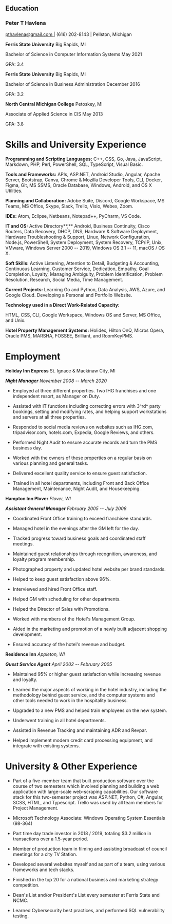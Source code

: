 ##  Education

### Peter T Havlena

  [pthavlena\@gmail.com \|](mailto:pthavlena@gmail.com) (616) 202-8143
 \| Pellston, Michigan

 **Ferris State University** Big Rapids, MI

Bachelor of Science in Computer Information Systems May 2021

GPA: 3.4

 **Ferris State University** Big Rapids, MI

Bachelor of Science in Business Administration December 2016

GPA: 3.2

 **North Central Michigan College** Petoskey, MI

Associate of Applied Science in CIS May 2013

GPA: 3.8

# Skills and University Experience

**Programming and Scripting Languages:** C++, CSS, Go, Java, JavaScript,
Markdown, PHP, Perl, PowerShell, SQL, TypeScript, Visual Basic.

**Tools and Frameworks:** APIs, ASP.NET, Android Studio, Angular, Apache
Server, Bootstrap, Canva, Chrome & Mozilla Developer Tools, CLI, Docker,
Figma, Git, MS SSMS, Oracle Database, Windows, Android, and OS X
Utilities.

 **Planning and Collaboration:** Adobe Suite, Discord, Google
 Workspace, MS Teams, MS Office, Skype, Slack, Trello, Visio, Webex,
 Zoom.

**IDEs:** Atom, Eclipse, Netbeans, Notepad++, PyCharm, VS Code.

**IT and OS:** Active Directory**,** Android, Business Continuity, Cisco
Routers, Data Recovery, DHCP, DNS, Hardware & Software Deployment,
Hardware Troubleshooting & Support, Linux, Network Configuration,
Node.js, PowerShell, System Deployment, System Recovery, TCP/IP, Unix,
VMware, Windows Server 2000 -- 2019, Windows OS 3.1 -- 11, macOS / OS X.

**Soft Skills:** Active Listening, Attention to Detail, Budgeting &
Accounting, Continuous Learning, Customer Service, Dedication, Empathy,
Goal Completion, Loyalty, Managing Ambiguity, Problem Identification,
Problem Resolution, Research, Social Media, Time Management.

**Current Projects:** Learning Go and Python, Data Analysis, AWS, Azure,
and Google Cloud. Developing a Personal and Portfolio Website.

 **Technology used in a Direct Work-Related Capacity:**

HTML, CSS, CLI, Google Workspace, Windows OS and Server, MS Office, and
Unix.

**Hotel Property Management Systems:** Holidex, Hilton OnQ, Micros
Opera, Oracle PMS, MARSHA, FOSSEE, Brilliant, and RoomKeyPMS.

# Employment

 **Holiday Inn Express** St. Ignace & Mackinaw City, MI

 ***Night Manager*** *November 2008 -- March 2020*

-   Employed at three different properties. Two IHG franchises and one
    independent resort, as Manager on Duty.

-   Assisted with IT functions including correcting errors with 3^rd^
    party bookings, setting and modifying rates, and helping support
    workstations and servers at all three properties.

-   Responded to social media reviews on websites such as IHG.com,
    tripadvisor.com, hotels.com, Expedia, Google Reviews, and others.

-   Performed Night Audit to ensure accurate records and turn the PMS
    business day.

-   Worked with the owners of these properties on a regular basis on
    various planning and general tasks.

-   Delivered excellent quality service to ensure guest satisfaction.

-   Trained in all hotel departments, including Front and Back Office
    Management, Maintenance, Night Audit, and Housekeeping.

 **Hampton Inn Plover** *Plover, WI*

 ***Assistant General Manager*** *February 2005 -- July 2008*

-   Coordinated Front Office training to exceed franchisee standards.

-   Managed hotel in the evenings after the GM left for the day.

-   Tracked progress toward business goals and coordinated staff
    meetings.

-   Maintained guest relationships through recognition, awareness, and
    loyalty program membership.

-   Photographed property and updated hotel website per brand standards.

-   Helped to keep guest satisfaction above 96%.

-   Interviewed and hired Front Office staff.

-   Helped GM with scheduling for other departments.

-   Helped the Director of Sales with Promotions.

-   Worked with members of the Hotel's Management Group.

-   Aided in the marketing and promotion of a newly built adjacent
    shopping development.

-   Ensured accuracy of the hotel's revenue and budget.

 **Residence Inn** *Appleton, WI*

 ***Guest Service Agent*** *April 2002 -- February 2005*

-   Maintained 95% or higher guest satisfaction while increasing revenue
    and loyalty.

-   Learned the major aspects of working in the hotel industry,
    including the methodology behind guest service, and the computer
    systems and other tools needed to work in the hospitality business.

-   Upgraded to a new PMS and helped train employees on the new system.

-   Underwent training in all hotel departments.

-   Assisted in Revenue Tracking and maintaining ADR and Revpar.

-   Helped implement modern credit card processing equipment, and
    integrate with existing systems.

# University & Other Experience

-   Part of a five-member team that built production software over the
    course of two semesters which involved planning and building a web
    application with large-scale web-scraping capabilities. Our software
    stack for this two-semester project was ASP.NET, Python, C#,
    Angular, SCSS, HTML, and Typescript. Trello was used by all team
    members for Project Management.

-   Microsoft Technology Associate: Windows Operating System Essentials
    (98-364)

-   Part time day trade investor in 2018 / 2019, totaling \$3.2 million
    in transactions over a 1.5-year period.

-   Member of production team in filming and assisting broadcast of
    council meetings for a city TV Station.

-   Developed several websites myself and as part of a team, using
    various frameworks and tech stacks.

-   Finished in the top 20 for a national business and marketing
    strategy competition.

-   Dean's List and/or President's List every semester at Ferris State
    and NCMC.

-   Learned Cybersecurity best practices, and performed SQL
    vulnerability testing.
